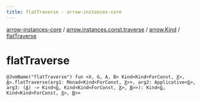 ```yaml
---
title: flatTraverse - arrow-instances-core
---
```


[arrow-instances-core](../../index.html) / [arrow.instances.const.traverse](../index.html) / [arrow.Kind](index.html) / [flatTraverse](./flat-traverse.html)

# flatTraverse

`@JvmName("flatTraverse") fun <X, G, A, B> Kind<Kind<ForConst, `[`X`](flat-traverse.html#X)`>, `[`A`](flat-traverse.html#A)`>.flatTraverse(arg1: Monad<Kind<ForConst, `[`X`](flat-traverse.html#X)`>>, arg2: Applicative<`[`G`](flat-traverse.html#G)`>, arg3: (`[`A`](flat-traverse.html#A)`) -> Kind<`[`G`](flat-traverse.html#G)`, Kind<Kind<ForConst, `[`X`](flat-traverse.html#X)`>, `[`B`](flat-traverse.html#B)`>>): Kind<`[`G`](flat-traverse.html#G)`, Kind<Kind<ForConst, `[`X`](flat-traverse.html#X)`>, `[`B`](flat-traverse.html#B)`>>`